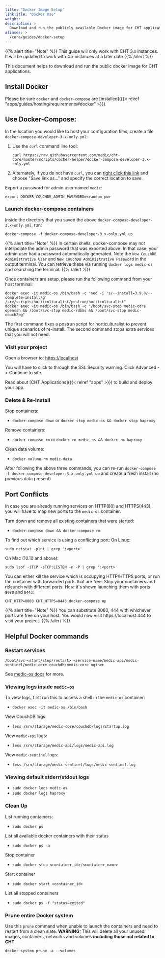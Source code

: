 ```yaml
---
title: "Docker Image Setup"
linkTitle: "Docker Use"
weight: 
description: >
  Download and run the publicly available Docker image for CHT applications
aliases: >
  /core/guides/docker-setup
---
```


{{% alert title="Note" %}} This guide will only work with CHT 3.x instances.  It will be updated to work with 4.x instances at a later date.{{% /alert %}}

This document helps to download and run the public docker image for CHT applications.

## Install Docker

Please be sure `docker` and `docker-compose` are [installed]({{< relref "apps/guides/hosting/requirements#docker" >}}). 

## Use Docker-Compose:

In the location you would like to host your configuration files, create a file `docker-compose-developer-3.x-only.yml`: 

1. Use the `curl` command line tool:
    
    ```
    curl https://raw.githubusercontent.com/medic/cht-core/master/scripts/docker-helper/docker-compose-developer-3.x-only.yml
    ```

1. Alternately, if you do not have  `curl`, you can [right click this link](https://raw.githubusercontent.com/medic/cht-core/master/scripts/docker-helper/docker-compose-developer-3.x-only.yml) and choose "Save link as..." and specify the correct location to save.

Export a password for admin user named `medic`:
```
export DOCKER_COUCHDB_ADMIN_PASSWORD=<random_pw>
```

### Launch docker-compose containers

Inside the directory that you saved the above `docker-compose-developer-3.x-only.yml`, run:
```
docker-compose -f docker-compose-developer-3.x-only.yml up
```
{{% alert title="Note" %}}
In certain shells, docker-compose may not interpolate the admin password that was exported above. In that case, your admin user had a password automatically generated. Note the `New CouchDB Administrative User` and `New CouchDB Administrative Password` in the output terminal. You can retrieve these via running `docker logs medic-os` and searching the terminal.
{{% /alert %}}



Once containers are setup, please run the following command from your host terminal:
```
docker exec -it medic-os /bin/bash -c "sed -i 's/--install=3.9.0/--complete-install/g' /srv/scripts/horticulturalist/postrun/horticulturalist"
docker exec -it medic-os /bin/bash -c "/boot/svc-stop medic-core openssh && /boot/svc-stop medic-rdbms && /boot/svc-stop medic-couch2pg"
```

The first command fixes a postrun script for horticulturalist to prevent unique scenarios of re-install.
The second command stops extra services that you will not need.

### Visit your project

Open a browser to: [https://localhost](https://localhost)

You will have to click to through the SSL Security warning. Click Advanced -> Continue to site.

Read about [CHT Applications]({{< relref "apps" >}}) to build and deploy your app.

### Delete & Re-Install

Stop containers:
* `docker-compose down` or `docker stop medic-os && docker stop haproxy`

Remove containers:
* `docker-compose rm` or `docker rm medic-os && docker rm haproxy`

Clean data volume:
* `docker volume rm medic-data`

After following the above three commands, you can re-run `docker-compose -f docker-compose-developer-3.x-only.yml up` and create a fresh install (no previous data present)

## Port Conflicts

In case you are already running services on HTTP(80) and HTTPS(443), you will have to map new ports to the `medic-os` container.

Turn down and remove all existing containers that were started: 
* `docker-compose down && docker-compose rm`

To find out which service is using a conflicting port:
On Linux:
```
sudo netstat -plnt | grep ':<port>'
```
On Mac (10.10 and above):
```
sudo lsof -iTCP -sTCP:LISTEN -n -P | grep ':<port>'
```
You can either kill the service which is occupying HTTP/HTTPS ports, or run the container with forwarded ports that are free.
Stop your containers and relaunch with different ports. Here it's shown launching them with ports `8080` and `8443`:


```
CHT_HTTP=8080 CHT_HTTPS=8443 docker-compose up
```
{{% alert title="Note" %}}
You can substitute 8080, 444 with whichever ports are free on your host. You would now visit https://localhost:444 to visit your project.
{{% /alert %}}



## Helpful Docker commands

### Restart services
`/boot/svc-<start/stop/restart> <service-name/medic-api/medic-sentinel/medic-core couchdb/medic-core nginx>`

See [medic-os docs](https://github.com/medic/medic-os#user-content-service-management-scripts) for more.

### Viewing logs inside `medic-os`

To view logs, first run this to access a shell in the `medic-os` container: 
 
* `docker exec -it medic-os /bin/bash`

View CouchDB logs:
* `less /srv/storage/medic-core/couchdb/logs/startup.log`

View `medic-api` logs: 
* `less /srv/storage/medic-api/logs/medic-api.log`

View `medic-sentinel` logs: 
* `less /srv/storage/medic-sentinel/logs/medic-sentinel.log`

### Viewing default stderr/stdout logs

* `sudo docker logs medic-os`
* `sudo docker logs haproxy`


### Clean Up

List running containers: 
* `sudo docker ps`

List all available docker containers with their status
* `sudo docker ps -a`

Stop container
* `sudo docker stop <container_id>/<container_name>`

Start container
* `sudo docker start <container_id>`

List all stopped containers 
* `sudo docker ps -f "status=exited"`


### Prune entire Docker system
Use this `prune` command when unable to launch the containers and need to restart from a clean slate. **WARNING:** This will delete all your unused images, containers, networks and volumes **including those not related to CHT**.

```docker system prune -a --volumes```
